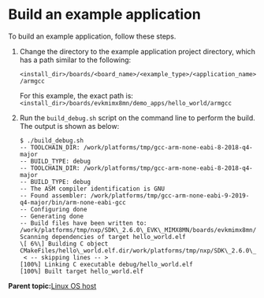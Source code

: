 # Build an example application

To build an example application, follow these steps.

1.  Change the directory to the example application project directory, which has a path similar to the following:

    `<install_dir>/boards/<board_name>/<example_type>/<application_name>/armgcc`

    For this example, the exact path is: `<install_dir>/boards/evkmimx8mn/demo_apps/hello_world/armgcc`

2.  Run the `build_debug.sh` script on the command line to perform the build. The output is shown as below:

    ```
    $ ./build_debug.sh
    -- TOOLCHAIN_DIR: /work/platforms/tmp/gcc-arm-none-eabi-8-2018-q4-major
    -- BUILD_TYPE: debug
    -- TOOLCHAIN_DIR: /work/platforms/tmp/gcc-arm-none-eabi-8-2018-q4-major
    -- BUILD_TYPE: debug
    -- The ASM compiler identification is GNU
    -- Found assembler: /work/platforms/tmp/gcc-arm-none-eabi-9-2019-q4-major/bin/arm-none-eabi-gcc
    -- Configuring done
    -- Generating done
    -- Build files have been written to:
    /work/platforms/tmp/nxp/SDK\_2.6.0\_EVK\_MIMX8MN/boards/evkmimx8mn/demo\_apps/hello\_world/armgcc
    Scanning dependencies of target hello_world.elf
    \[ 6%\] Building C object CMakeFiles/hello\_world.elf.dir/work/platforms/tmp/nxp/SDK\_2.6.0\_EVK\_MIMX8MN/boards/evkmimx8mn/demo\_apps/hello\_world/hello\_world.c.obj
     < -- skipping lines -- >
    [100%] Linking C executable debug/hello_world.elf
    [100%] Built target hello_world.elf
    ```


**Parent topic:**[Linux OS host](../topics/linux_os_host.md)

